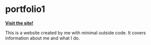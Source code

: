 # portfolio1
[**Visit the site!**](https://jah01.github.io/portfolio1)

This is a website created by me with minimal outside code. It covers information about me and what I do.
